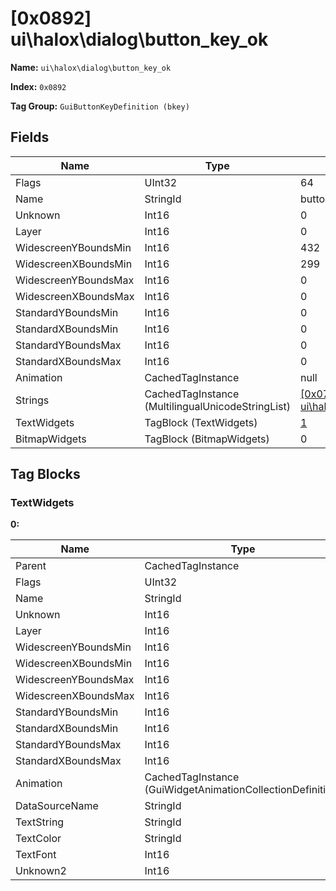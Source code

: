 # [0x0892] ui\halox\dialog\button_key_ok

**Name:** ```ui\halox\dialog\button_key_ok```

**Index:** ```0x0892```

**Tag Group:** ```GuiButtonKeyDefinition (bkey)```

## Fields

Name	| Type	| Value
---	|---	|---	|
Flags	|UInt32	|64
Name	|StringId	|button_key_ok
Unknown	|Int16	|0
Layer	|Int16	|0
WidescreenYBoundsMin	|Int16	|432
WidescreenXBoundsMin	|Int16	|299
WidescreenYBoundsMax	|Int16	|0
WidescreenXBoundsMax	|Int16	|0
StandardYBoundsMin	|Int16	|0
StandardXBoundsMin	|Int16	|0
StandardYBoundsMax	|Int16	|0
StandardXBoundsMax	|Int16	|0
Animation	|CachedTagInstance	|null
Strings	|CachedTagInstance (MultilingualUnicodeStringList)	|[[0x0783] ui\halox\dialog\strings](../MultilingualUnicodeStringList/0783.md)
TextWidgets	|TagBlock (TextWidgets)	|[1](#textwidgets)
BitmapWidgets	|TagBlock (BitmapWidgets)	|0


## Tag Blocks

### TextWidgets

**0:**

Name	| Type	| Value
---	|---	|---	|
Parent	|CachedTagInstance	|null
Flags	|UInt32	|65544
Name	|StringId	|
Unknown	|Int16	|0
Layer	|Int16	|0
WidescreenYBoundsMin	|Int16	|2
WidescreenXBoundsMin	|Int16	|90
WidescreenYBoundsMax	|Int16	|32
WidescreenXBoundsMax	|Int16	|524
StandardYBoundsMin	|Int16	|0
StandardXBoundsMin	|Int16	|0
StandardYBoundsMax	|Int16	|0
StandardXBoundsMax	|Int16	|0
Animation	|CachedTagInstance (GuiWidgetAnimationCollectionDefinition)	|[[0x0784] 0x00000784](../GuiWidgetAnimationCollectionDefinition/0784.md)
DataSourceName	|StringId	|
TextString	|StringId	|button_key_ok
TextColor	|StringId	|
TextFont	|Int16	|1
Unknown2	|Int16	|0


